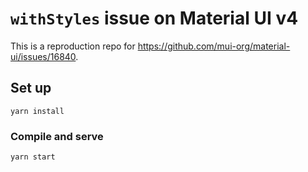 # `withStyles` issue on Material UI v4

This is a reproduction repo for https://github.com/mui-org/material-ui/issues/16840.

## Set up

```
yarn install
```

### Compile and serve

```
yarn start
```
